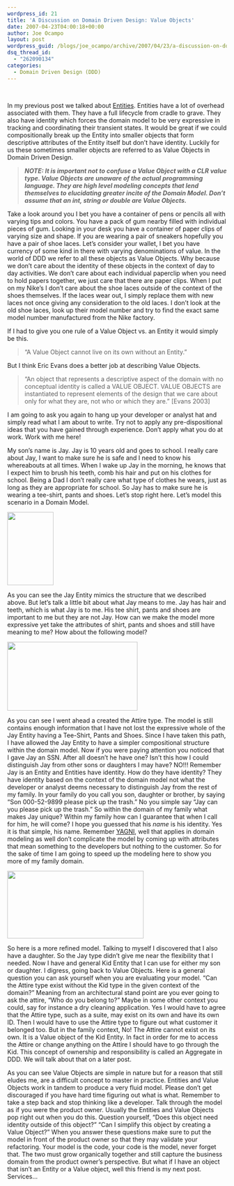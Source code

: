 ```yaml
---
wordpress_id: 21
title: 'A Discussion on Domain Driven Design: Value Objects'
date: 2007-04-23T04:00:18+00:00
author: Joe Ocampo
layout: post
wordpress_guid: /blogs/joe_ocampo/archive/2007/04/23/a-discussion-on-domain-driven-design-value-objects.aspx
dsq_thread_id:
  - "262090134"
categories:
  - Domain Driven Design (DDD)
---
```

&nbsp;

In my previous post we talked about <a href="http://www.lostechies.com/blogs/joe_ocampo/archive/2007/04/14/a-discussion-on-domain-driven-design-entities.aspx" target="_blank">Entities</a>. Entities have a lot of overhead associated with them. They have a full lifecycle from cradle to grave. They also have identity which forces the domain model to be very expressive in tracking and coordinating their transient states. It would be great if we could compositionally break up the Entity into smaller objects that form descriptive attributes of the Entity itself but don’t have identity. Luckily for us these sometimes smaller objects are referred to as Value Objects in Domain Driven Design.

> **_NOTE: It is important not to confuse a Value Object with a CLR value type. Value Objects are unaware of the actual programming language. They are high level modeling concepts that lend themselves to elucidating greater incite of the Domain Model. Don’t assume that an int, string or double are Value Objects._**

Take a look around you I bet you have a container of pens or pencils all with varying tips and colors. You have a pack of gum nearby filled with individual pieces of gum. Looking in your desk you have a container of paper clips of varying size and shape. If you are wearing a pair of sneakers hopefully you have a pair of shoe laces. Let’s consider your wallet, I bet you have currency of some kind in there with varying denominations of value. In the world of DDD we refer to all these objects as Value Objects. Why because we don’t care about the identity of these objects in the context of day to day activities. We don’t care about each individual paperclip when you need to hold papers together, we just care that there are paper clips. When I put on my Nike’s I don’t care about the shoe laces outside of the context of the shoes themselves. If the laces wear out, I simply replace them with new laces not once giving any consideration to the old laces. I don’t look at the old shoe laces, look up their model number and try to find the exact same model number manufactured from the Nike factory.

If I had to give you one rule of a Value Object vs. an Entity it would simply be this.

> &#8220;A Value Object cannot live on its own without an Entity.&#8221;

But I think Eric Evans does a better job at describing Value Objects.

> “An object that represents a descriptive aspect of the domain with no conceptual identity is called a VALUE OBJECT. VALUE OBJECTS are instantiated to represent elements of the design that we care about only for what they are, not who or which they are.” [Evans 2003]

I am going to ask you again to hang up your developer or analyst hat and simply read what I am about to write. Try not to apply any pre-dispositional ideas that you have gained through experience. Don’t apply what you do at work. Work with me here!

My son’s name is Jay. Jay is 10 years old and goes to school. I really care about Jay, I want to make sure he is safe and I need to know his whereabouts at all times. When I wake up Jay in the morning, he knows that I expect him to brush his teeth, comb his hair and put on his clothes for school. Being a Dad I don’t really care what type of clothes he wears, just as long as they are appropriate for school. So Jay has to make sure he is wearing a tee-shirt, pants and shoes. Let’s stop right here. Let’s model this scenario in a Domain Model.

<img src="http://lostechies.com/joeocampo/files/2011/03/ADiscussiononDomainDrivenDesignValueObje_1C47/clip_image002.jpg" alt="" width="106" height="168" />

As you can see the Jay Entity mimics the structure that we described above. But let’s talk a little bit about what Jay means to me. Jay has hair and teeth, which is what Jay is to me. His tee shirt, pants and shoes are important to me but they are not Jay. How can we make the model more expressive yet take the attributes of shirt, pants and shoes and still have meaning to me? How about the following model?

<img src="http://lostechies.com/joeocampo/files/2011/03/ADiscussiononDomainDrivenDesignValueObje_1C47/clip_image004.jpg" alt="" width="299" height="158" />

As you can see I went ahead a created the Attire type. The model is still contains enough information that I have not lost the expressive whole of the Jay Entity having a Tee-Shirt, Pants and Shoes. Since I have taken this path, I have allowed the Jay Entity to have a simpler compositional structure within the domain model. Now if you were paying attention you noticed that I gave Jay an SSN. After all doesn’t he have one? Isn’t this how I could distinguish Jay from other sons or daughters I may have? NO!!! Remember Jay is an Entity and Entities have identity. How do they have identity? They have identity based on the context of the domain model not what the developer or analyst deems necessary to distinguish Jay from the rest of my family. In your family do you call you son, daughter or brother, by saying “Son 000-52-9899 please pick up the trash.” No you simple say “Jay can you please pick up the trash.” So within the domain of my family what makes Jay unique? Within my family how can I guarantee that when I call for him, he will come? I hope you guessed that his _name_ is his identity. Yes it is that simple, his name. Remember <a href="http://en.wikipedia.org/wiki/You_Ain't_Gonna_Need_It" target="_blank">YAGNI</a>, well that applies in domain modeling as well don’t complicate the model by coming up with attributes that mean something to the developers but nothing to the customer. So for the sake of time I am going to speed up the modeling here to show you more of my family domain.

<img src="http://lostechies.com/joeocampo/files/2011/03/ADiscussiononDomainDrivenDesignValueObje_1C47/clip_image006.jpg" alt="" width="313" height="155" />

So here is a more refined model. Talking to myself I discovered that I also have a daughter. So the Jay type didn’t give me near the flexibility that I needed. Now I have and general Kid Entity that I can use for either my son or daughter. I digress, going back to Value Objects. Here is a general question you can ask yourself when you are evaluating your model. &#8220;Can the Attire type exist without the Kid type in the given context of the domain?&#8221; Meaning from an architectural stand point are you ever going to ask the attire, “Who do you belong to?” Maybe in some other context you could, say for instance a dry cleaning application. Yes I would have to agree that the Attire type, such as a suite, may exist on its own and have its own ID. Then I would have to use the Attire type to figure out what customer it belonged too. But in the family context, No! The Attire cannot exist on its own. It is a Value object of the Kid Entity. In fact in order for me to access the Attire or change anything on the Attire I should have to go through the Kid. This concept of ownership and responsibility is called an Aggregate in DDD. We will talk about that on a later post.

As you can see Value Objects are simple in nature but for a reason that still eludes me, are a difficult concept to master in practice. Entities and Value Objects work in tandem to produce a very fluid model. Please don’t get discouraged if you have hard time figuring out what is what. Remember to take a step back and stop thinking like a developer. Talk through the model as if you were the product owner. Usually the Entities and Value Objects pop right out when you do this. Question yourself, “Does this object need identity outside of this object?” “Can I simplify this object by creating a Value Object?” When you answer these questions make sure to put the model in front of the product owner so that they may validate your refactoring. Your model is the code, your code is the model, never forget that. The two must grow organically together and still capture the business domain from the product owner’s perspective. But what if I have an object that isn’t an Entity or a Value object, well this friend is my next post. Services…